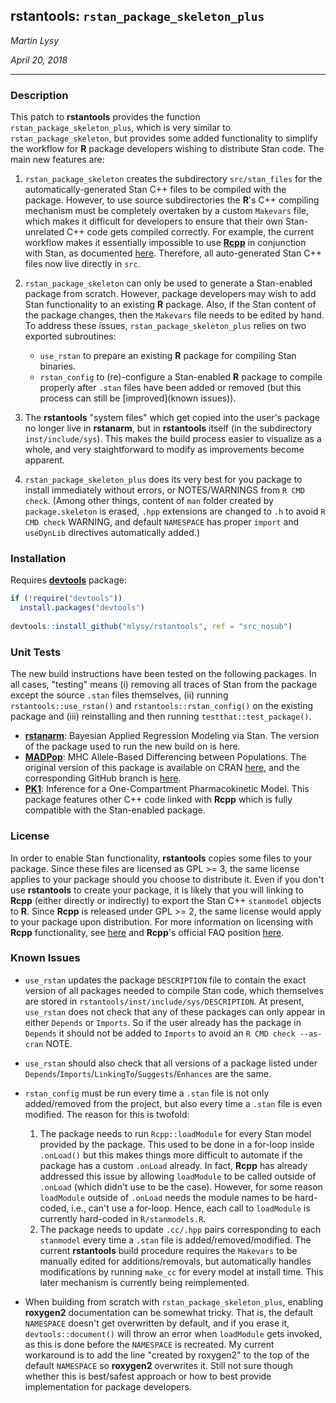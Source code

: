 ## rstantools: `rstan_package_skeleton_plus`

*Martin Lysy* 

*April 20, 2018*

---

### Description

This patch to **rstantools** provides the function `rstan_package_skeleton_plus`, which is very similar to `rstan_package_skeleton`, but provides some added functionality to simplify the workflow for **R** package developers wishing to distribute Stan code.  The main new features are:

1.  `rstan_package_skeleton` creates the subdirectory `src/stan_files` for the automatically-generated Stan C++ files to be compiled with the package.  However, to use source subdirectories the **R**'s C++ compiling mechanism must be completely overtaken by a custom `Makevars` file, which makes it difficult for developers to ensure that their own Stan-unrelated C++ code gets compiled correctly.  For example, the current workflow makes it essentially impossible to use [**Rcpp**](http://www.rcpp.org/) in conjunction with Stan, as documented [here](RcppCore/Rcpp#844).  Therefore, all auto-generated Stan C++ files now live directly in `src`.

2.  `rstan_package_skeleton` can only be used to generate a Stan-enabled package from scratch.  However, package developers may wish to add Stan functionality to an existing **R** package.  Also, if the Stan content of the package changes, then the `Makevars` file needs to be edited by hand.  To address these issues, `rstan_package_skeleton_plus` relies on two exported subroutines: 
    * `use_rstan` to prepare an existing **R** package for compiling Stan binaries.
    * `rstan_config` to (re)-configure a Stan-enabled **R** package to compile properly after `.stan` files have been added or removed (but this process can still be [improved](known issues)).

3.  The **rstantools** "system files" which get copied into the user's package no longer live in **rstanarm**, but in **rstantools** itself (in the subdirectory `inst/include/sys`).  This makes the build process easier to visualize as a whole, and very staightforward to modify as improvements become apparent.

4.  `rstan_package_skeleton_plus` does its very best for you package to install immediately without errors, or NOTES/WARNINGS from `R CMD check`. (Among other things, content of `man` folder created by `package.skeleton` is erased, `.hpp` extensions are changed to `.h` to avoid `R CMD check` WARNING, and default `NAMESPACE` has proper `import` and `useDynLib` directives automatically added.)  

### Installation

Requires [**devtools**](https://github.com/hadley/devtools) package:

```r
if (!require("devtools"))
  install.packages("devtools")
  
devtools::install_github("mlysy/rstantools", ref = "src_nosub")
```

### Unit Tests

The new build instructions have been tested on the following packages.  In all cases, "testing" means (i) removing all traces of Stan from the package except the source `.stan` files themselves, (ii) running `rstantools::use_rstan()` and `rstantools::rstan_config()` on the existing package and (iii) reinstalling and then running `testthat::test_package()`.

* [**rstanarm**](http://mc-stan.org/rstanarm): Bayesian Applied Regression Modeling via Stan.  The version of the package used to run the new build on is here.
* [**MADPop**](https://github.com/mlysy/MADPop): MHC Allele-Based Differencing between Populations.  The original version of this package is available on CRAN [here](https://CRAN.R-project.org/package=MADPop), and the corresponding GitHub branch is [here](https://github.com/mlysy/MADPop/tree/master).
* [**PK1**](https::/github.com/mlysy/PK1): Inference for a One-Compartment Pharmacokinetic Model.  This package features other C++ code linked with **Rcpp** which is fully compatible with the Stan-enabled package.

### License

In order to enable Stan functionality, **rstantools** copies some files to your package.  Since these files are licensed as GPL >= 3, the same license applies to your package should you choose to distribute it.  Even if you don't use **rstantools** to create your package, it is likely that you will linking to **Rcpp** (either directly or indirectly) to export the Stan C++ `stanmodel` objects to **R**.  Since **Rcpp** is released under GPL >= 2, the same license would apply to your package upon distribution.  For more information on licensing with **Rcpp** functionality, see [here](https://softwareengineering.stackexchange.com/questions/254737/does-an-rcpp-dependent-package-require-a-gpl-license) and **Rcpp**'s official FAQ position [here](https://cloud.r-project.org/web/packages/Rcpp/vignettes/Rcpp-FAQ.pdf#subsection.1.5).


### Known Issues

* `use_rstan` updates the package `DESCRIPTION` file to contain the exact version of all packages needed to compile Stan code, which themselves are stored in `rstantools/inst/include/sys/DESCRIPTION`.  At present, `use_rstan` does not check that any of these packages can only appear in either `Depends` or `Imports`.  So if the user already has the package in `Depends` it should not be added to `Imports` to avoid an `R CMD check --as-cran` NOTE.

* `use_rstan` should also check that all versions of a package listed under `Depends`/`Imports`/`LinkingTo`/`Suggests`/`Enhances` are the same.

* `rstan_config` must be run every time a `.stan` file is not only added/removed from the project, but also every time a `.stan` file is even modified.  The reason for this is twofold:
    1.  The package needs to run `Rcpp::loadModule` for every Stan model provided by the package.  This used to be done in a for-loop inside `.onLoad()` but this makes things more difficult to automate if the package has a custom `.onLoad` already.  In fact, **Rcpp** has already addressed this issue by allowing `loadModule` to be called outside of `.onLoad` (which didn't use to be the case).  However, for some reason `loadModule` outside of `.onLoad` needs the module names to be hard-coded, i.e., can't use a for-loop.  Hence, each call to `loadModule` is currently hard-coded in `R/stanmodels.R`.
	2.  The package needs to update `.cc/.hpp` pairs corresponding to each `stanmodel` every time a `.stan` file is added/removed/modified.  The current **rstantools** build procedure requires the `Makevars` to be manually edited for additions/removals, but automatically handles modifications by running `make_cc` for every model at install time.  This later mechanism is currently being reimplemented.

* When building from scratch with `rstan_package_skeleton_plus`, enabling **roxygen2** documentation can be somewhat tricky.  That is, the default `NAMESPACE` doesn't get overwritten by default, and if you erase it, `devtools::document()` will throw an error when `loadModule` gets invoked, as this is done before the `NAMESPACE` is recreated.  My current workaround is to add the line "created by roxygen2" to the top of the default `NAMESPACE` so **roxygen2** overwrites it.  Still not sure though whether this is best/safest approach or how to best provide implementation for package developers.
